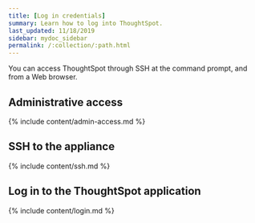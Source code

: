 ```yaml
---
title: [Log in credentials]
summary: Learn how to log into ThoughtSpot.
last_updated: 11/18/2019
sidebar: mydoc_sidebar
permalink: /:collection/:path.html
---
```

You can access ThoughtSpot through SSH at the command prompt, and from a Web browser.

## Administrative access

{% include content/admin-access.md %}

## SSH to the appliance

{% include content/ssh.md %}

## Log in to the ThoughtSpot application

{% include content/login.md %}
